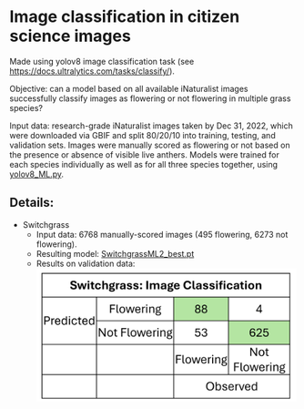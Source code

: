 # Image classification in citizen science images
Made using yolov8 image classification task (see https://docs.ultralytics.com/tasks/classify/).

Objective: can a model based on all available iNaturalist images successfully classify images as flowering or not flowering in multiple grass species?

Input data: research-grade iNaturalist images taken by Dec 31, 2022, which were downloaded via GBIF and split 80/20/10 into training, testing, and validation sets. Images were manually scored as flowering or not based on the presence or absence of visible live anthers. Models were trained for each species individually as well as for all three species together, using [yolov8_ML.py](https://github.com/LTibbs/grass_flowering_ML/blob/main/image_classification/yolov8_ML.py).

## Details:
- Switchgrass
  - Input data: 6768 manually-scored images (495 flowering, 6273 not flowering).
  - Resulting model: [SwitchgrassML2_best.pt](https://github.com/LTibbs/grass_flowering_ML/blob/main/image_classification/SwitchgrassML2_best.pt)
  - Results on validation data: ![switchgrass_confusion_matrix_classification.png](https://github.com/LTibbs/grass_flowering_ML/blob/main/image_classification/switchgrass_confusion_matrix_classification.png)
